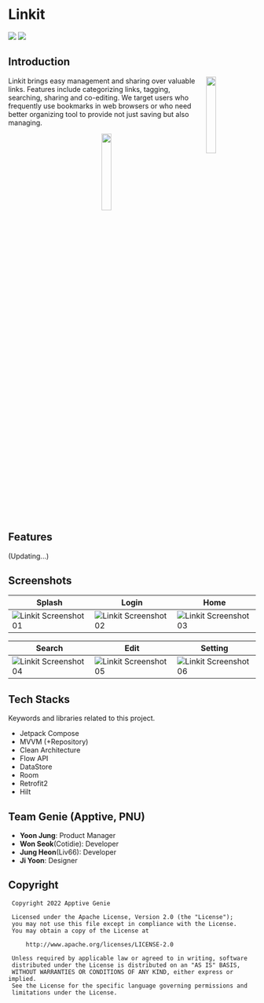 # Linkit
<p> 
  <img src="https://img.shields.io/badge/Kotlin-0095D5?style=flat-square&logo=Kotlin&logoColor=white&color=purple"/> 
  <img src="https://img.shields.io/badge/Jetpack-Compose-07405E?style=flat-square&color=4285F4&logo=Jetpack+Compose&logoColor=white"/>
</p>

## Introduction
<p>
  <img align="right" width="20%" src="https://i.imgur.com/3sDL2C3.jpg" />

  Linkit brings easy management and sharing over valuable links. Features include 
  categorizing links, tagging, searching, sharing and co-editing. We target users 
  who frequently use bookmarks in web browsers or who need better organizing tool 
  to provide not just saving but also managing.
  
  <div align="center">
    <a href="https://play.google.com/store/apps/details?id=com.apptive.linkit">
      <img width="20%" src="https://i.imgur.com/pciyshd.png" />
    </a>
  </div>
</p>

## Features
(Updating...)

## Screenshots
| Splash | Login | Home |
| ------ | ----- | ---- |
| ![Linkit Screenshot 01](https://user-images.githubusercontent.com/51331195/160654507-6ec17dbb-7357-4a58-be6f-ec497f49ab7f.png) | ![Linkit Screenshot 02](https://user-images.githubusercontent.com/51331195/160654539-5456a3cb-4b97-472f-b3d3-87cc59161283.png) | ![Linkit Screenshot 03](https://user-images.githubusercontent.com/51331195/160654571-0860210c-bf70-42bf-9376-9f03763f328e.png)

| Search | Edit | Setting |
| ------ | ----- | ---- |
| ![Linkit Screenshot 04](https://user-images.githubusercontent.com/51331195/160654769-7babf785-9920-4b8b-ab1c-e28f383918c2.png) | ![Linkit Screenshot 05](https://user-images.githubusercontent.com/51331195/160654797-87a1546f-8664-4c87-a081-3516eec7e4c2.png) | ![Linkit Screenshot 06](https://user-images.githubusercontent.com/51331195/160654808-84e053b0-c4b6-47c1-9bf9-aa5732f2e889.png)


## Tech Stacks
 Keywords and libraries related to this project.
   - Jetpack Compose
   - MVVM (+Repository)
   - Clean Architecture
   - Flow API
   - DataStore
   - Room
   - Retrofit2
   - Hilt

## Team Genie (Apptive, PNU)
- **Yoon Jung**: Product Manager
- **Won Seok**(Cotidie): Developer
- **Jung Heon**(Liv66): Developer
- **Ji Yoon**: Designer

## Copyright
```
 Copyright 2022 Apptive Genie

 Licensed under the Apache License, Version 2.0 (the "License");
 you may not use this file except in compliance with the License.
 You may obtain a copy of the License at

     http://www.apache.org/licenses/LICENSE-2.0

 Unless required by applicable law or agreed to in writing, software
 distributed under the License is distributed on an "AS IS" BASIS,
 WITHOUT WARRANTIES OR CONDITIONS OF ANY KIND, either express or implied.
 See the License for the specific language governing permissions and
 limitations under the License.
```
